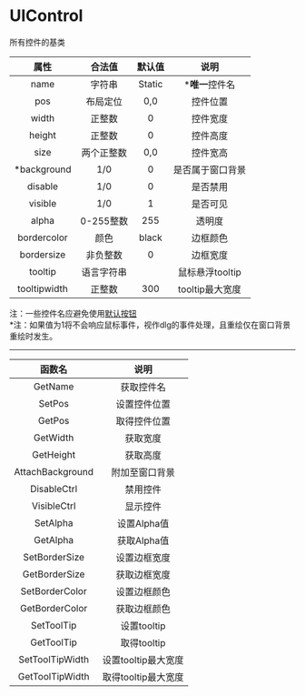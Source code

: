 # UIControl
所有控件的基类

|属性|合法值|默认值|说明|
| :---: | :---: | :---: | :---: |
|name|字符串|Static|***唯一**控件名|
|pos|布局定位|0,0|控件位置|
|width|正整数|0|控件宽度|
|height|正整数|0|控件高度|
|size|两个正整数|0,0|控件宽高|
|*background|1/0|0|是否属于窗口背景|
|disable|1/0|0|是否禁用|
|visible|1/0|1|是否可见|
|alpha|0-255整数|255|透明度|
|bordercolor|颜色|black|边框颜色|
|bordersize|非负整数|0|边框宽度|
|tooltip|语言字符串||鼠标悬浮tooltip|
|tooltipwidth|正整数|300|tooltip最大宽度|

注：一些控件名应避免使用[默认按钮](UIButton.md)  
*注：如果值为1将不会响应鼠标事件，视作dlg的事件处理，且重绘仅在窗口背景重绘时发生。

* * * * *

|函数名|说明|
| :---: | :---: |
|GetName|获取控件名|
|SetPos|设置控件位置|
|GetPos|取得控件位置|
|GetWidth|获取宽度|
|GetHeight|获取高度|
|AttachBackground|附加至窗口背景|
|DisableCtrl|禁用控件|
|VisibleCtrl|显示控件|
|SetAlpha|设置Alpha值|
|GetAlpha|获取Alpha值|
|SetBorderSize|设置边框宽度|
|GetBorderSize|获取边框宽度|
|SetBorderColor|设置边框颜色|
|GetBorderColor|获取边框颜色|
|SetToolTip|设置tooltip|
|GetToolTip|取得tooltip|
|SetToolTipWidth|设置tooltip最大宽度|
|GetToolTipWidth|取得tooltip最大宽度|